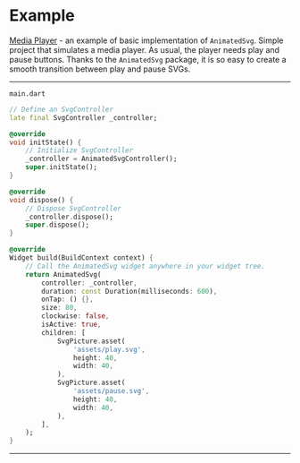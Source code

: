 # Example
 
[Media Player](https://github.com/BBarisKilic/Animated-SVG/tree/master/example/media_player) - an example of basic implementation of `AnimatedSvg`. Simple project that simulates a media player. As usual, the player needs play and pause buttons. Thanks to the `AnimatedSvg` package, it is so easy to create a smooth transition between play and pause SVGs.

---

`main.dart`
```dart
// Define an SvgController
late final SvgController _controller;

@override
void initState() {
    // Initialize SvgController
    _controller = AnimatedSvgController();
    super.initState();
}

@override
void dispose() {
    // Dispose SvgController
    _controller.dispose();
    super.dispose();
}

@override
Widget build(BuildContext context) {
    // Call the AnimatedSvg widget anywhere in your widget tree.
    return AnimatedSvg(
        controller: _controller,
        duration: const Duration(milliseconds: 600),
        onTap: () {},
        size: 80,
        clockwise: false,
        isActive: true,
        children: [
            SvgPicture.asset(
                'assets/play.svg',
                height: 40,
                width: 40,
            ),
            SvgPicture.asset(
                'assets/pause.svg',
                height: 40,
                width: 40,
            ),
        ],
    );
}
```

---